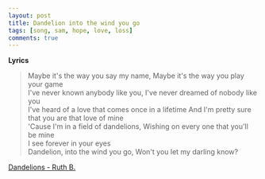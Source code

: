 ```yaml
---
layout: post
title: Dandelion into the wind you go
tags: [song, sam, hope, love, loss]
comments: true
---
```

__Lyrics__
>
> Maybe it's the way you say my name, Maybe it's the way you play your game      
> I've never known anybody like you, I've never dreamed of nobody like you   
> I've heard of a love that comes once in a lifetime And I'm pretty sure that you are that love of mine   
> 'Cause I'm in a field of dandelions, Wishing on every one that you'll be mine   
> I see forever in your eyes   
> Dandelion, into the wind you go, Won't you let my darling know?
      
[Dandelions - Ruth B.](https://youtu.be/WgTMeICssXY/)
